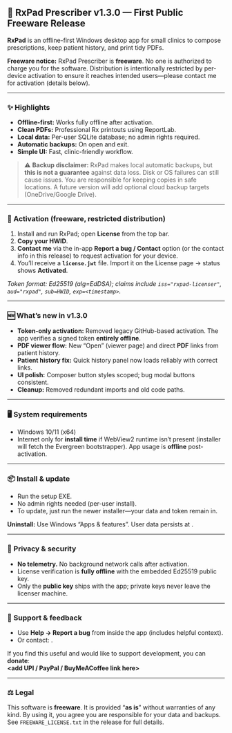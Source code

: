 ## 🎉 RxPad Prescriber v1.3.0 — First Public Freeware Release

**RxPad** is an offline-first Windows desktop app for small clinics to compose prescriptions, keep patient history, and print tidy PDFs.

**Freeware notice:** RxPad Prescriber is **freeware**. No one is authorized to charge you for the software. Distribution is intentionally restricted by per-device activation to ensure it reaches intended users—please contact me for activation (details below).

---

### ✨ Highlights
- **Offline-first:** Works fully offline after activation.
- **Clean PDFs:** Professional Rx printouts using ReportLab.
- **Local data:** Per-user SQLite database; no admin rights required.
- **Automatic backups:** On open and exit.
- **Simple UI:** Fast, clinic-friendly workflow.

> ⚠️ **Backup disclaimer:** RxPad makes local automatic backups, but **this is not a guarantee** against data loss. Disk or OS failures can still cause issues. You are responsible for keeping copies in safe locations. A future version will add optional cloud backup targets (OneDrive/Google Drive).

---

### 🔐 Activation (freeware, restricted distribution)
1. Install and run RxPad; open **License** from the top bar.
2. **Copy your HWID**.
3. **Contact me** via the in-app **Report a bug / Contact** option (or the contact info in this release) to request activation for your device.
4. You’ll receive a **`license.jwt`** file. Import it on the License page → status shows **Activated**.

*Token format: Ed25519 (alg=EdDSA); claims include `iss="rxpad-licenser"`, `aud="rxpad"`, `sub=HWID`, `exp=<timestamp>`.*

---

### 🆕 What’s new in v1.3.0
- **Token-only activation:** Removed legacy GitHub-based activation. The app verifies a signed token **entirely offline**.
- **PDF viewer flow:** New “Open” (viewer page) and direct **PDF** links from patient history.
- **Patient history fix:** Quick history panel now loads reliably with correct links.
- **UI polish:** Composer button styles scoped; bug modal buttons consistent.
- **Cleanup:** Removed redundant imports and old code paths.

---

### 🖥️ System requirements
- Windows 10/11 (x64)
- Internet only for **install time** if WebView2 runtime isn’t present (installer will fetch the Evergreen bootstrapper). App usage is **offline** post-activation.

---

### 📦 Install & update
- Run the setup EXE.
- No admin rights needed (per-user install).
- To update, just run the newer installer—your data and token remain in.

**Uninstall:** Use Windows “Apps & features”. User data persists at .

---

### 🔏 Privacy & security
- **No telemetry.** No background network calls after activation.
- License verification is **fully offline** with the embedded Ed25519 public key.
- Only the **public key** ships with the app; private keys never leave the licenser machine.

---

### 🐞 Support & feedback
- Use **Help → Report a bug** from inside the app (includes helpful context).
- Or contact: **<add your preferred contact here>**.

If you find this useful and would like to support development, you can **donate**:  
**<add UPI / PayPal / BuyMeACoffee link here>**

---

### ⚖️ Legal
This software is **freeware**. It is provided “**as is**” without warranties of any kind. By using it, you agree you are responsible for your data and backups. See `FREEWARE_LICENSE.txt` in the release for full details.

